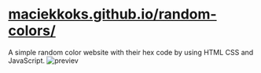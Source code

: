 # [maciekkoks.github.io/random-colors/](https://maciekkoks.github.io/random-colors/)
A simple random color website with their hex code by using HTML CSS and JavaScript.
![previev](https://raw.githubusercontent.com/maciekkoks/maciekkoks.github.io/main/img/previev.png)
